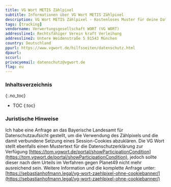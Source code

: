 ```yaml
---
title: VG Wort METIS Zählpixel
subtitle: Informationen über VG Wort METIS Zählpixel
description: VG Wort METIS Zählpixel - Kostenloses Muster für deine Datenschutzerklärung inkl. technischer und juristischer Hinweise.
tags: [tracking]
vendorname: Verwertungsgesellschaft WORT (VG WORT)
addressline1: Rechtsfähiger Verein kraft Verleihung
addressline2: Untere Weidenstraße 5 81543 München
country: Deutschland
ppurl: https://www.vgwort.de/hilfsseiten/datenschutz.html
dpaurl:
sccurl:
privacyemail: datenschutz@vgwort.de
flag: eu
---
```

### Inhaltsverzeichnis
{:.no_toc}
* TOC
{:toc}

### Juristische Hinweise
Ich habe eine Anfrage an das Bayerische Landesamt für Datenschutzaufsicht gestellt, um die Verwendung des Zählpixels und die damit verbundene Setzung eines Session-Cookies abzuklären. Die VG Wort stellt ebenfalls einen Mustertext für die Datenschutzerklärung zur Verfügung [https://tom.vgwort.de/portal/showParticipationCondition](https://tom.vgwort.de/portal/showParticipationCondition), jedoch sollte dieser nach dem Urteils im Verfahren gegen Planet49 nicht mehr ausreichend sein. Weitere Information und die komplette Anfrage unter: [https://sebastianhofmann.legal/vg-wort-zaehlpixel-ohne-cookiebanner/](https://sebastianhofmann.legal/vg-wort-zaehlpixel-ohne-cookiebanner/)
